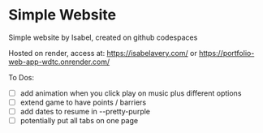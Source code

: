 # Simple Website

Simple website by Isabel, created on github codespaces

Hosted on render, access at: https://isabelavery.com/ or https://portfolio-web-app-wdtc.onrender.com/

To Dos:

- [ ] add animation when you click play on music plus different options
- [ ] extend game to have points / barriers
- [ ] add dates to resume in --pretty-purple
- [ ] potentially put all tabs on one page

<!-- ### Deployment

This section has moved here: [https://vitejs.dev/guide/build.html](https://vitejs.dev/guide/build.html) -->
